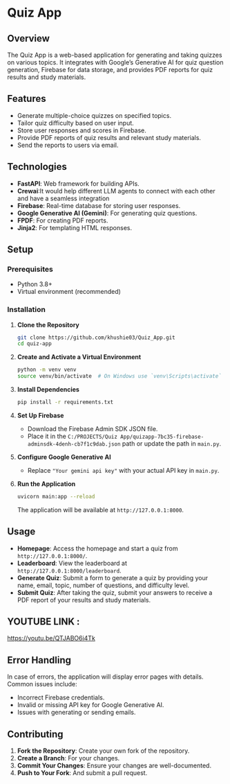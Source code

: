 
# Quiz App

## Overview

The Quiz App is a web-based application for generating and taking quizzes on various topics. It integrates with Google’s Generative AI for quiz question generation, Firebase for data storage, and provides PDF reports for quiz results and study materials.

## Features

- Generate multiple-choice quizzes on specified topics.
- Tailor quiz difficulty based on user input.
- Store user responses and scores in Firebase.
- Provide PDF reports of quiz results and relevant study materials.
- Send the reports to users via email.

## Technologies

- **FastAPI**: Web framework for building APIs.
- **Crewai**:It would help different LLM agents to connect with each other and have a seamless integration
- **Firebase**: Real-time database for storing user responses.
- **Google Generative AI (Gemini)**: For generating quiz questions.
- **FPDF**: For creating PDF reports.
- **Jinja2**: For templating HTML responses.

## Setup

### Prerequisites

- Python 3.8+
- Virtual environment (recommended)

### Installation

1. **Clone the Repository**

   ```bash
   git clone https://github.com/khushie03/Quiz_App.git
   cd quiz-app
   ```

2. **Create and Activate a Virtual Environment**

   ```bash
   python -m venv venv
   source venv/bin/activate  # On Windows use `venv\Scripts\activate`
   ```

3. **Install Dependencies**

   ```bash
   pip install -r requirements.txt
   ```

4. **Set Up Firebase**

   - Download the Firebase Admin SDK JSON file.
   - Place it in the `C:/PROJECTS/Quiz App/quizapp-7bc35-firebase-adminsdk-4denh-cb7f1c9dab.json` path or update the path in `main.py`.

5. **Configure Google Generative AI**

   - Replace `"Your gemini api key"` with your actual API key in `main.py`.

6. **Run the Application**

   ```bash
   uvicorn main:app --reload
   ```

   The application will be available at `http://127.0.0.1:8000`.

## Usage

- **Homepage**: Access the homepage and start a quiz from `http://127.0.0.1:8000/`.
- **Leaderboard**: View the leaderboard at `http://127.0.0.1:8000/leaderboard`.
- **Generate Quiz**: Submit a form to generate a quiz by providing your name, email, topic, number of questions, and difficulty level.
- **Submit Quiz**: After taking the quiz, submit your answers to receive a PDF report of your results and study materials.

## YOUTUBE LINK :
https://youtu.be/QTJABO6i4Tk
## Error Handling

In case of errors, the application will display error pages with details. Common issues include:

- Incorrect Firebase credentials.
- Invalid or missing API key for Google Generative AI.
- Issues with generating or sending emails.

## Contributing

1. **Fork the Repository**: Create your own fork of the repository.
2. **Create a Branch**: For your changes.
3. **Commit Your Changes**: Ensure your changes are well-documented.
4. **Push to Your Fork**: And submit a pull request.

